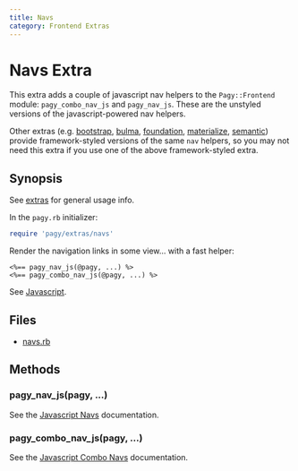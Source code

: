 ```yaml
---
title: Navs
category: Frontend Extras
---
```

# Navs Extra

This extra adds a couple of javascript nav helpers to the `Pagy::Frontend` module: `pagy_combo_nav_js` and `pagy_nav_js`. These are the unstyled versions of the javascript-powered nav helpers.

Other extras (e.g. [bootstrap](bootstrap.md), [bulma](bulma.md), [foundation](foundation.md), [materialize](materialize.md), [semantic](semantic.md)) provide framework-styled versions of the same `nav` helpers, so you may not need this extra if you use one of the above framework-styled extra.

## Synopsis

See [extras](../extras.md) for general usage info.

In the `pagy.rb` initializer:

```ruby
require 'pagy/extras/navs'
```

Render the navigation links in some view...
with a fast helper:

```erb
<%== pagy_nav_js(@pagy, ...) %>
<%== pagy_combo_nav_js(@pagy, ...) %>
```

See [Javascript](../api/javascript.md).

## Files

- [navs.rb](https://github.com/ddnexus/pagy/blob/master/lib/pagy/extras/navs.rb)

## Methods

### pagy_nav_js(pagy, ...)

See the [Javascript Navs](../api/javascript.md#javascript-navs) documentation.

### pagy_combo_nav_js(pagy, ...)

See the [Javascript Combo Navs](../api/javascript.md#javascript-combo-navs) documentation.
